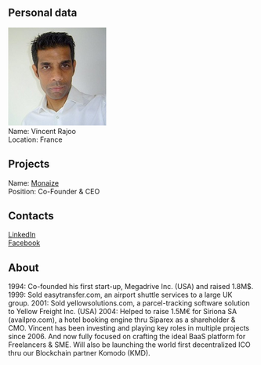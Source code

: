 ## Personal data
![vincent rajoo photo](photo/vincent_rajoo.jpg)  
Name:   Vincent Rajoo  
Location: France  
## Projects 
Name: [Monaize](../projects/monaize.md)  
Position: Co-Founder & CEO   
## Contacts
[LinkedIn](https://www.linkedin.com/in/vincent-rajoo-10a7a8130/)  
[Facebook](https://www.facebook.com/vrajoo)
## About
1994: Co-founded his first start-up, Megadrive Inc. (USA) and raised 1.8M$.
1999: Sold easytransfer.com, an airport shuttle services to a large UK group.
2001: Sold yellowsolutions.com, a parcel-tracking software solution to Yellow Freight Inc. (USA)
2004: Helped to raise 1.5M€ for Siriona SA (availpro.com), a hotel booking engine thru Siparex as a shareholder & CMO. Vincent has been investing and playing key roles in multiple projects since 2006.
And now fully focused on crafting the ideal BaaS platform for Freelancers & SME.
Will also be launching the world first decentralized ICO thru our Blockchain partner Komodo (KMD).
